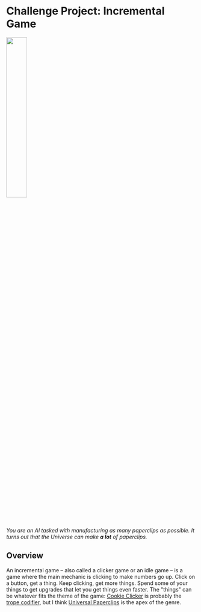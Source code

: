 # Challenge Project: Incremental Game

<img src="https://www.decisionproblem.com/paperclips/title.png" width="33%"/>

*You are an AI tasked with manufacturing as many paperclips as possible. It turns out that the Universe can make **a lot** of paperclips.*

## Overview

An incremental game &ndash; also called a clicker game or an idle game &ndash; is a game where the main mechanic is clicking to make numbers go up. Click on a button,
get a thing. Keep clicking, get more things. Spend some of your things to get upgrades that let you get things even faster. The "things" can be whatever fits the theme of the 
game: [Cookie Clicker](https://orteil.dashnet.org/cookieclicker/) is probably the [trope codifier](https://tvtropes.org/pmwiki/pmwiki.php/Main/TropeCodifier), but
I think [Universal Paperclips](https://www.decisionproblem.com/paperclips/) is the apex of the genre.

